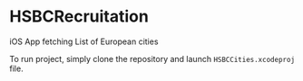 # HSBCRecruitation
iOS App fetching List of European cities

To run project, simply clone the repository and launch `HSBCCities.xcodeproj` file. 
